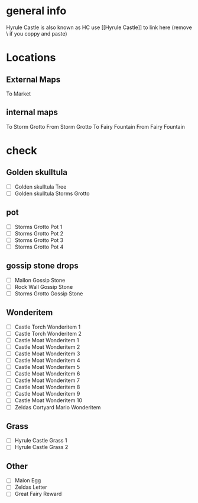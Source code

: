 # general info 
Hyrule Castle is also known as HC use \[\[Hyrule Castle]] to link here (remove \\ if you coppy and paste)
# Locations
## External Maps
To Market
## internal maps
To Storm Grotto
From Storm Grotto
To Fairy Fountain 
From Fairy Fountain 
# check
## Golden skulltula
- [ ] Golden skulltula Tree
- [ ] Golden skulltula Storms Grotto
## pot
- [ ] Storms Grotto Pot 1
- [ ] Storms Grotto Pot 2
- [ ] Storms Grotto Pot 3
- [ ] Storms Grotto Pot 4
## gossip stone drops
- [ ] Mallon Gossip Stone
- [ ] Rock Wall Gossip Stone
- [ ] Storms Grotto Gossip Stone
## Wonderitem
- [ ] Castle Torch Wonderitem 1
- [ ] Castle Torch Wonderitem 2
- [ ] Castle Moat Wonderitem 1
- [ ] Castle Moat Wonderitem 2
- [ ] Castle Moat Wonderitem 3
- [ ] Castle Moat Wonderitem 4
- [ ] Castle Moat Wonderitem 5
- [ ] Castle Moat Wonderitem 6
- [ ] Castle Moat Wonderitem 7
- [ ] Castle Moat Wonderitem 8
- [ ] Castle Moat Wonderitem 9
- [ ] Castle Moat Wonderitem 10
- [ ] Zeldas Cortyard Mario Wonderitem
## Grass
- [ ] Hyrule Castle Grass 1
- [ ] Hyrule Castle Grass 2
## Other
- [ ] Malon Egg
- [ ] Zeldas Letter
- [ ] Great Fairy Reward